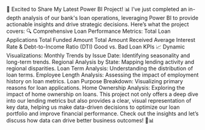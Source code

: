 🚀 Excited to Share My Latest Power BI Project! 📊
I’ve just completed an in-depth analysis of our bank's loan operations, leveraging Power BI to provide actionable insights and drive strategic decisions. Here’s what the project covers:
🔍 Comprehensive Loan Performance Metrics:
Total Loan Applications
Total Funded Amount
Total Amount Received
Average Interest Rate & Debt-to-Income Ratio (DTI)
Good vs. Bad Loan KPIs
📈 Dynamic Visualizations:
Monthly Trends by Issue Date: Identifying seasonality and long-term trends.
Regional Analysis by State: Mapping lending activity and regional disparities.
Loan Term Analysis: Understanding the distribution of loan terms.
Employee Length Analysis: Assessing the impact of employment history on loan metrics.
Loan Purpose Breakdown: Visualizing primary reasons for loan applications.
Home Ownership Analysis: Exploring the impact of home ownership on loans.
This project not only offers a deep dive into our lending metrics but also provides a clear, visual representation of key data, helping us make data-driven decisions to optimize our loan portfolio and improve financial performance.
Check out the insights and let’s discuss how data can drive better business outcomes! 💼📊
